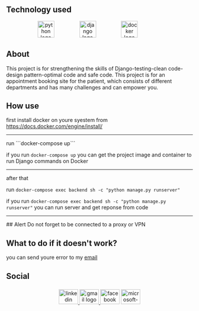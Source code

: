 
## Technology used
<div align="center">
<img src="https://cdn.jsdelivr.net/gh/devicons/devicon/icons/python/python-original.svg" height="45" alt="python logo"  />
  <img width="60" />

<img src="https://cdn.jsdelivr.net/gh/devicons/devicon/icons/django/django-plain.svg" height="45" alt="django logo"  />
  <img width="60" />

<img src="https://cdn.jsdelivr.net/gh/devicons/devicon/icons/docker/docker-original.svg" height="45" alt="docker logo"  />
  <img width="60" />
</div>


## About
This project is for strengthening the skills of Django-testing-clean code-design pattern-optimal code and safe code.
This project is for an appointment booking site for the patient, which consists of different departments and has many challenges and can empower you.



## How use
first install docker on youre syestem from https://docs.docker.com/engine/install/
<hr>
run ```docker-compose up```

if you run ``` docker-compose up ``` you can get the project image and container to run Django commands on Docker

<hr>
after that

run ``` docker-compose exec backend sh -c "python manage.py runserver" ```

if you run ``` docker-compose exec backend sh -c "python manage.py runserver" ```
you can run server and get reponse from code 
<hr>
## Alert
Do not forget to be connected to a proxy or VPN

## What to do if it doesn't work?
you can send youre error to my <a href='#social'>email</a>

## Social
###

<div align="center" id='social'>
  <a href="https://www.linkedin.com/in/techno-code-30a076269/" target="_blank">
    <img src="https://raw.githubusercontent.com/maurodesouza/profile-readme-generator/master/src/assets/icons/social/linkedin/default.svg" width="52" height="40" alt="linkedin logo"  />
  </a>
  <a href="https://technocode15@gmail.com" target="_blank">
    <img src="https://raw.githubusercontent.com/maurodesouza/profile-readme-generator/master/src/assets/icons/social/gmail/default.svg" width="52" height="40" alt="gmail logo"  />
  </a>
  <img src="https://raw.githubusercontent.com/maurodesouza/profile-readme-generator/master/src/assets/icons/social/facebook/default.svg" width="52" height="40" alt="facebook logo"  />
  <img src="https://raw.githubusercontent.com/maurodesouza/profile-readme-generator/master/src/assets/icons/social/microsoft-outlook/default.svg" width="52" height="40" alt="microsoft-outlook logo"  />

###
